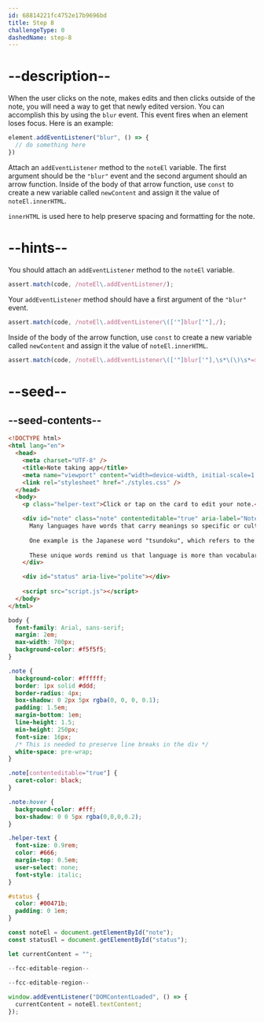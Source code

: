 ```yaml
---
id: 68814221fc4752e17b9696bd
title: Step 8
challengeType: 0
dashedName: step-8
---
```


# --description--

When the user clicks on the note, makes edits and then clicks outside of the note, you will need a way to get that newly edited version. You can accomplish this by using the `blur` event. This event fires when an element loses focus. Here is an example:

```js
element.addEventListener("blur", () => {
  // do something here
})
```

Attach an `addEventListener` method to the `noteEl` variable. The first argument should be the `"blur"` event and the second argument should an arrow function. Inside of the body of that arrow function, use `const` to create a new variable called `newContent` and assign it the value of `noteEl.innerHTML`. 

`innerHTML` is used here to help preserve spacing and formatting for the note. 

# --hints--

You should attach an `addEventListener` method to the `noteEl` variable.

```js
assert.match(code, /noteEl\.addEventListener/);
```

Your `addEventListener` method should have a first argument of the `"blur"` event.

```js
assert.match(code, /noteEl\.addEventListener\(['"]blur['"],/);
```

Inside of the body of the arrow function, use `const` to create a new variable called `newContent` and assign it the value of `noteEl.innerHTML`.

```js
assert.match(code, /noteEl\.addEventListener\(['"]blur['"],\s*\(\)\s*=>\s*{[^}]*const\s+newContent\s*=\s*noteEl\.innerHTML[^}]*}\)/);
```

# --seed--

## --seed-contents--

```html
<!DOCTYPE html>
<html lang="en">
  <head>
    <meta charset="UTF-8" />
    <title>Note taking app</title>
    <meta name="viewport" content="width=device-width, initial-scale=1.0" />
    <link rel="stylesheet" href="./styles.css" />
  </head>
  <body>
    <p class="helper-text">Click or tap on the card to edit your note.</p>

    <div id="note" class="note" contenteditable="true" aria-label="Note editor">
      Many languages have words that carry meanings so specific or culturally rooted that they can't be neatly translated into English. 
        
      One example is the Japanese word "tsundoku", which refers to the habit of acquiring books and letting them pile up unread, something many book lovers can relate to. Another is the Portuguese word "saudade", describing a deep, bittersweet longing for something or someone that is absent. Meanwhile, the French word "Dépaysement" captures the disorienting yet exciting feeling of being in a new place, far from home.
        
      These unique words remind us that language is more than vocabulary: it's a window into the values, habits, and emotions of the cultures that create it.
    </div>

    <div id="status" aria-live="polite"></div>
    
    <script src="script.js"></script>
  </body>
</html>
```

```css
body {
  font-family: Arial, sans-serif;
  margin: 2em;
  max-width: 700px;
  background-color: #f5f5f5;
}

.note {
  background-color: #ffffff;
  border: 1px solid #ddd;
  border-radius: 4px;
  box-shadow: 0 2px 5px rgba(0, 0, 0, 0.1);
  padding: 1.5em;
  margin-bottom: 1em;
  line-height: 1.5;
  min-height: 250px;
  font-size: 16px;
  /* This is needed to preserve line breaks in the div */
  white-space: pre-wrap;
}

.note[contenteditable="true"] {
  caret-color: black;
}

.note:hover {
  background-color: #fff;
  box-shadow: 0 0 5px rgba(0,0,0,0.2);
}

.helper-text {
  font-size: 0.9rem;
  color: #666;
  margin-top: 0.5em;
  user-select: none;
  font-style: italic;
}

#status {
  color: #00471b;
  padding: 0 1em;
}
```

```js
const noteEl = document.getElementById("note");
const statusEl = document.getElementById("status");

let currentContent = "";

--fcc-editable-region--
  
--fcc-editable-region--

window.addEventListener("DOMContentLoaded", () => {
  currentContent = noteEl.textContent;
});
```
